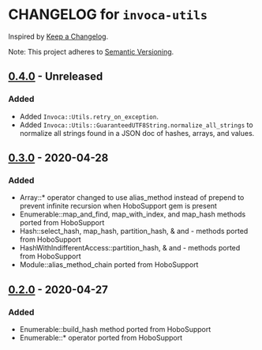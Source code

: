# CHANGELOG for `invoca-utils`

Inspired by [Keep a Changelog](https://keepachangelog.com/en/1.0.0/).

Note: This project adheres to [Semantic Versioning](https://semver.org/spec/v2.0.0.html).

## [0.4.0] - Unreleased
### Added
- Added `Invoca::Utils.retry_on_exception`.
- Added `Invoca::Utils::GuaranteedUTF8String.normalize_all_strings` to normalize
  all strings found in a JSON doc of hashes, arrays, and values.

## [0.3.0] - 2020-04-28
### Added
- Array::* operator changed to use alias_method instead of prepend to prevent infinite recursion when HoboSupport gem is present
- Enumerable::map_and_find, map_with_index, and map_hash methods ported from HoboSupport
- Hash::select_hash, map_hash, partition_hash, & and - methods ported from HoboSupport
- HashWithIndifferentAccess::partition_hash, & and - methods ported from HoboSupport
- Module::alias_method_chain ported from HoboSupport

## [0.2.0] - 2020-04-27
### Added
- Enumerable::build_hash method ported from HoboSupport
- Enumerable::* operator ported from HoboSupport

[0.4.0]: https://github.com/Invoca/invoca-utils/compare/v0.3.0...v0.4.0
[0.3.0]: https://github.com/Invoca/invoca-utils/compare/v0.2.0...v0.3.0
[0.2.0]: https://github.com/Invoca/invoca-utils/compare/v0.1.1...v0.2.0
